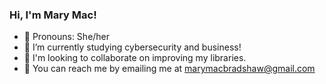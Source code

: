 ### Hi, I'm Mary Mac!

- 💞 Pronouns: She/her
- 🌱 I’m currently studying cybersecurity and business!
- 💬 I'm looking to collaborate on improving my libraries.
- 📩 You can reach me by emailing me at marymacbradshaw@gmail.com

<!---
marymacbradshaww/marymacbradshaww is a ✨ special ✨ repository because its `README.md` (this file) appears on your GitHub profile.
You can click the Preview link to take a look at your changes.
--->
